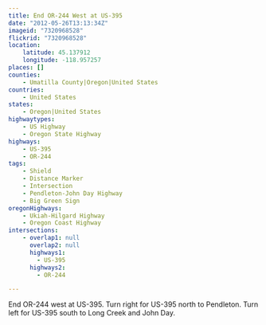 ```yaml
---
title: End OR-244 West at US-395
date: "2012-05-26T13:13:34Z"
imageid: "7320968528"
flickrid: "7320968528"
location:
    latitude: 45.137912
    longitude: -118.957257
places: []
counties:
    - Umatilla County|Oregon|United States
countries:
    - United States
states:
    - Oregon|United States
highwaytypes:
    - US Highway
    - Oregon State Highway
highways:
    - US-395
    - OR-244
tags:
    - Shield
    - Distance Marker
    - Intersection
    - Pendleton-John Day Highway
    - Big Green Sign
oregonHighways:
    - Ukiah-Hilgard Highway
    - Oregon Coast Highway
intersections:
    - overlap1: null
      overlap2: null
      highways1:
        - US-395
      highways2:
        - OR-244

---
```

End OR-244 west at US-395.  Turn right for US-395 north to Pendleton.  Turn left for US-395 south to Long Creek and John Day.